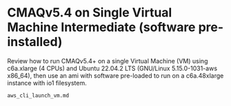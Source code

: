 # CMAQv5.4 on Single Virtual Machine Intermediate (software pre-installed)

Review how to run CMAQv5.4+ on a single Virtual Machine (VM) using c6a.xlarge (4 CPUs) and Ubuntu 22.04.2 LTS (GNU/Linux 5.15.0-1031-aws x86_64), then use an ami with software pre-loaded to run on a c6a.48xlarge instance with io1 filesystem.

```{toctree}
aws_cli_launch_vm.md
```
